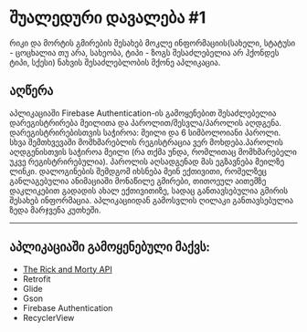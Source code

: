 # შუალედური დავალება #1

რიკი და მორტის გმირების შესახებ მოკლე ინფორმაციის(სახელი, სტატუსი - ცოცხალია თუ არა, სახეობა, ტიპი - ზოგს შესაძლებელია არ ჰქონდეს ტიპი, სქესი) ნახვის შესაძლებლობის მქონე აპლიკაცია. 

## აღწერა

აპლიკაციაში Firebase Authentication-ის გამოყენებით შესაძლებელია დარეგისტრირება მეილითა და პაროლით/შესვლა/პაროლის აღდგენა. დარეგისტრირებისთვის საჭიროა: მეილი და 6 სიმბოლოიანი პაროლი. სხვა შემთხვევაში მომხმარებლის რეგისტრაცია ვერ მოხდება.პაროლის აღდგენისთვის საჭიროა მეილი (რა თქმა უნდა, რომლითაც მომხმარებელი უკვე რეგისტრირებულია). პაროლის აღსადგენად მას ეგზავნება მეილზე ლინკი. დალოგინების შემდგომ იხსნება მეინ ექთივითი, რომელზეც განლაგებულია ანიმაციაში მონაწილე გმირები, თითოეულ აითემზე დაკლიკებით გადადის ახალ ექთივითიზე, სადაც განთავსებულია გმირის შესახებ ინფორმაცია. აპლიკაციიდან გამოსვლის ღილაკი განთავსებულია ზედა მარჯვენა კუთხეში.


---

## აპლიკაციაში გამოყენებული მაქვს:
* [The Rick and Morty API](https://rickandmortyapi.com/)
* Retrofit
* Glide
* Gson
* Firebase Authentication
* RecyclerView 
